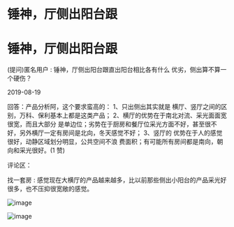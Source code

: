# 锤神，厅侧出阳台跟

# 锤神，厅侧出阳台跟

(提问)匿名用户 : 锤神，厅侧出阳台跟直出阳台相比各有什么 优劣，侧出算不算一个硬伤？

2019-08-19

回答：产品分析阿，这个要求蛮高的： 1、只出侧出其实就是 横厅、竖厅之间的区别，万科、保利基本上都是这类产品； 2、横厅的优势在于南北对流、采光面面宽很宽，而且大部分 是单边位；劣势在于厨房和餐厅位采光方面不好，甚至很不 好，另外横厅一定有房间是北向，冬天感觉不好； 3、竖厅的 优势在于人的感觉很好，动静区域划分明显，公共空间不浪 费面积；有可能所有房间都是南向，朝向和采光很好。(1 赞)

评论区：

找一套房 : 感觉现在大横厅的产品越来越多，比以前那些侧出小阳台的产品采光好很多，也不压抑很宽敞的感觉。

![image](img/Image_0281.png)

![image](img/Image_0291.png)